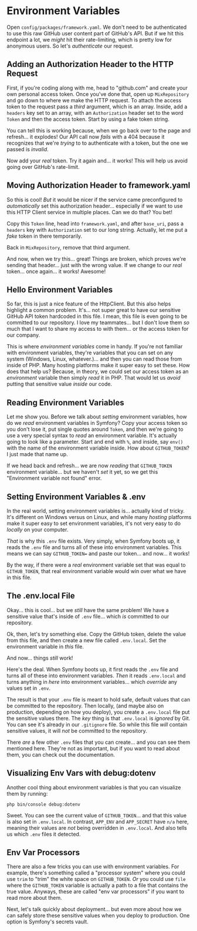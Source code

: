 # Environment Variables

Open `config/packages/framework.yaml`. We don't need to be authenticated to use this
raw GitHub user content part of GitHub's API. But if we hit this endpoint a lot, we
*might* hit their rate-limiting, which is pretty low for anonymous users. So let's
*authenticate* our request.

## Adding an Authorization Header to the HTTP Request

First, if you're coding along with me, head to "github.com" and create your own
personal access token. Once you've done that, open up `MixRepository` and go down
to where we make the HTTP request. To attach the access token to the request pass
a *third* argument, which is an array. Inside, add a `headers` key set to an array,
with an `Authorization` header set to the word `Token` and then the access token.
Start by using a fake token string.

You can tell this is working because, when we go back over to the page and
refresh... it explodes! Our API call now *fails* with a 404 because it recognizes
that we're *trying* to to authenticate with a token, but the one we passed is
*invalid*.

Now add your *real* token. Try it again and... it works! This will help us avoid
going over GitHub's rate-limit.

## Moving Authorization Header to framework.yaml

So this is cool! *But* it would be nicer if the service came preconfigured to
*automatically* set this authorization header... especially if we want to use this
HTTP Client service in multiple places. Can we do that? You bet!

Copy this `Token` line, head into `framework.yaml`, and after `base_uri`, pass
a `headers` key with `Authorization` set to our long string. Actually, let me put a
*fake* token in there temporarily.

Back in `MixRepository`, remove that third argument.

And now, when we try this... great! Things are broken, which proves we're sending
that header... just with the wrong value. If we change to our *real* token... once
again... it works! Awesome!

## Hello Environment Variables

So far, this is just a nice feature of the HttpClient. But this also helps highlight
a common problem. It's... not super great to have our sensitive GitHub API token
hardcoded in this file. I mean, this file is even going to be committed to our
repository. I love my teammates... but I don't love them *so* much that I want to
share my access to with them... or the access token for our company.

This is where *environment variables* come in handy. If you're not familiar with
environment variables, they're variables that you can set on any system (Windows,
Linux, whatever.)... and then you can read those from inside of PHP. Many hosting
platforms make it super easy to set these. How does that help us? Because, in theory,
we could set our access token as an *environment* variable then simply *read* it
in PHP. That would let us *avoid* putting that sensitive value *inside* our code.

## Reading Environment Variables

Let me show you. Before we talk about *setting* environment variables, how do we
*read* environment variables in Symfony? Copy your access token so you don't lose
it, put single quotes around `Token`, and then we're going to use a very special
syntax to *read* an environment variable. It's actually going to look like a
parameter. Start and end with `%`, and inside, say `env()` with the name of the
environment variable inside. How about `GITHUB_TOKEN`? I just made that name up.

If we head back and refresh... we are now *reading* that `GITHUB_TOKEN` environment
variable... but we haven't *set* it yet, so we get this "Environment variable not
found" error.

## Setting Environment Variables & .env

In the real world, setting environment variables is... actually kind of tricky. It's
different on Windows versus on Linux, and while many *hosting* platforms make it
super easy to set environment variables, it's not very easy to do *locally* on your
computer.

*That* is why this `.env` file exists. Very simply, when Symfony boots up, it reads
the `.env` file and turns all of these into environment variables. This means we
can say `GITHUB_TOKEN=` and paste our token... and now... it works!

By the way, if there were a *real* environment variable set that was equal to
`GITHUB_TOKEN`, that real environment variable would win over what we have in this
file.

## The .env.local File

Okay... this is cool... but we *still* have the same problem! We have a sensitive
value that's inside of `.env` file... which *is* committed to our repository.

Ok, then, let's try something else. Copy the GitHub token, delete the value from
this file, and then create a new file called `.env.local`. Set the environment
variable in *this* file.

And now... things *still* work!

Here's the deal. When Symfony boots up, it first reads the `.env` file and turns
all of these into environment variables. *Then* it reads `.env.local` and turns
anything in *here* into environment variables... which *override* any values set
in `.env`.

The result is that your `.env` file is meant to hold safe, default values that can
be committed to the repository. Then locally, (and maybe also on production, depending
on how you deploy), you create a `.env.local` file put the sensitive values there.
The *key* thing is that `.env.local` is *ignored* by Git. You can see it's already
in our `.gitignore` file. So while this file *will* contain sensitive values, it
will *not* be committed to the repository.

There *are* a few other `.env` files that you can create... and you can see them
mentioned here. They're not as important, but if you want to read about them, you
can check out the documentation.

## Visualizing Env Vars with debug:dotenv

Another cool thing about environment variables is that you can visualize them by
running:

```terminal
php bin/console debug:dotenv
```

Sweet. You can see the current value of `GITHUB_TOKEN`... and that this value
is also set in `.env.local`. In contrast, `APP_ENV` and `APP_SECRET` have `n/a`
here, meaning their values are *not* being overridden in `.env.local`. And also
tells us which `.env` files it detected.

## Env Var Processors

There are also a few tricks you can use with environment variables. For example,
there's something called a "processor system" where you could use `trim` to "trim"
the white space on `GITHUB_TOKEN`. *Or* you could use `file` where the `GITHUB_TOKEN`
variable is actually a path to a file that contains the true value. Anyways, these
are called "env var processors" if you want to read more about them.

Next, let's talk quickly about deployment... but even more about how we can safely
store these sensitive values when you deploy to production. One option is Symfony's
secrets vault.
